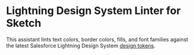 # Lightning Design System Linter for Sketch

This assistant lints text colors, border colors, fills, and font families against the latest Salesforce Lightning Design System [design tokens](https://www.lightningdesignsystem.com/design-tokens/).

